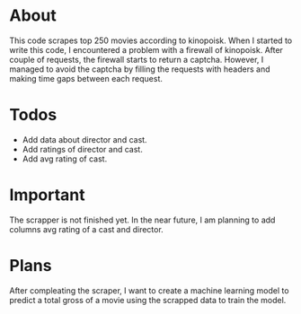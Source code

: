 # About
This code scrapes top 250 movies according to kinopoisk. When I started to write this code, I encountered a problem with a firewall of kinopoisk. After couple of requests, the firewall starts to return a captcha.  However, I managed to avoid the captcha by filling the requests with headers and making time gaps between each request. 
# Todos
  - Add data about director and cast.
  - Add ratings of director and cast.
  - Add avg rating of cast.
# Important
The scrapper is not finished yet. In the near future, I am planning to add columns avg rating of a cast and director.
# Plans
After compleating the scraper, I want to create a machine learning model to predict a total gross of a movie using the scrapped data to train the model. 

